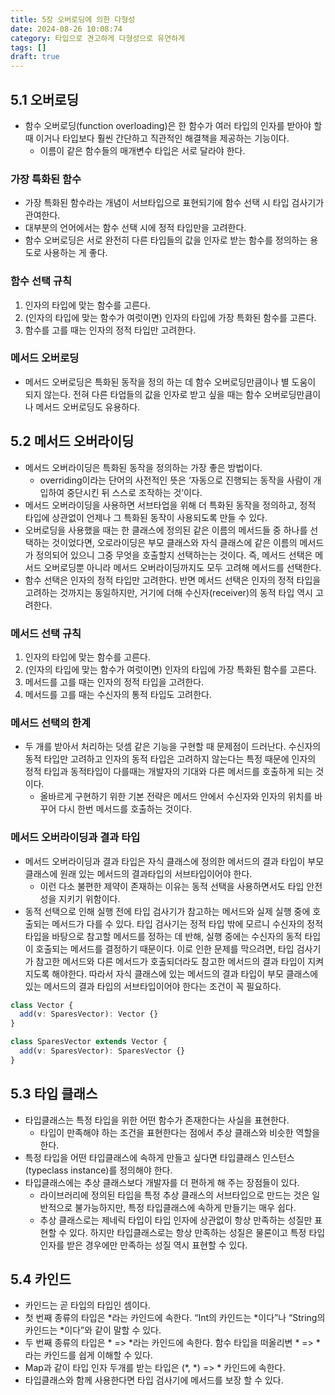 ```yaml
---
title: 5장 오버로딩에 의한 다형성
date: 2024-08-26 10:08:74
category: 타입으로 견고하게 다형성으로 유연하게
tags: []
draft: true
---
```


## 5.1 오버로딩

- 함수 오버로딩(function overloading)은 한 함수가 여러 타입의 인자를 받아야 할 때 이거나 타입보다 훨씬 간단하고 직관적인 해결책을 제공하는 기능이다.
  - 이름이 같은 함수들의 매개변수 타입은 서로 달라야 한다.

### 가장 특화된 함수

- 가장 특화된 함수라는 개념이 서브타입으로 표현되기에 함수 선택 시 타입 검사기가 관여한다.
- 대부분의 언어에서는 함수 선택 시에 정적 타입만을 고려한다.
- 함수 오버로딩은 서로 완전히 다른 타입들의 값을 인자로 받는 함수를 정의하는 용도로 사용하는 게 좋다.

### 함수 선택 규칙

1. 인자의 타입에 맞는 함수를 고른다.
2. (인자의 타입에 맞는 함수가 여럿이면) 인자의 타입에 가장 특화된 함수를 고른다.
3. 함수를 고를 때는 인자의 정적 타입만 고려한다.

### 메서드 오버로딩

- 메서드 오버로딩은 특화된 동작을 정의 하는 데 함수 오버로딩만큼이나 별 도움이 되지 않는다. 전혀 다른 타업들의 값을 인자로 받고 싶을 때는 함수 오버로딩만큼이나 메서드 오버로딩도 유용하다.

## 5.2 메서드 오버라이딩

- 메서드 오버라이딩은 특화된 동작을 정의하는 가장 좋은 방법이다.
  - overriding이라는 단어의 사전적인 뜻은 ‘자동으로 진행되는 동작을 사람이 개입하여 중단시킨 뒤 스스로 조작하는 것’이다.
- 메서드 오버라이딩을 사용하면 서브타업을 위해 더 특화된 동작을 정의하고, 정적 타입에 상관없이 언제나 그 특화된 동작이 사용되도록 만들 수 있다.
- 오버로딩을 사용했을 때는 한 클래스에 정의된 같은 이름의 메서드들 중 하나를 선택하는 것이었다면, 오로라이딩은 부모 클래스와 자식 클래스에 같은 이름의 메서드가 정의되어 있으니 그중 무엇을 호출할지 선택하는는 것이다. 즉, 메서드 선택은 메서드 오버로딩뿐 아니라 메서드 오버라이딩까지도 모두 고려해 메서드를 선택한다.
- 함수 선택은 인자의 정적 타입만 고려한다. 반면 메서드 선택은 인자의 정적 타입을 고려하는 것까지는 동일하지만, 거기에 더해 수신자(receiver)의 동적 타입 역시 고려한다.

### 메서드 선택 규칙

1. 인자의 타입에 맞는 함수를 고른다.
2. (인자의 타입에 맞는 함수가 여럿이면) 인자의 타입에 가장 특화된 함수를 고른다.
3. 메서드를 고를 때는 인자의 정적 타입을 고려한다.
4. 메서드를 고를 때는 수신자의 통적 타입도 고려한다.

### 메서드 선택의 한계

- 두 개를 받아서 처리하는 덧셈 같은 기능을 구현할 때 문제점이 드러난다. 수신자의 동적 타입만 고려하고 인자의 동적 타입은 고려하지 않는다는 특정 때문에 인자의 정적 타입과 동적타입이 다를때는 개발자의 기대와 다른 메서드를 호출하게 되는 것이다.
  - 올바르게 구현하기 위한 기본 전략은 메서드 안에서 수신자와 인자의 위치를 바꾸어 다시 한번 메서드를 호출하는 것이다.

### 메서드 오버라이딩과 결과 타입

- 메서드 오버라이딩과 결과 타입은 자식 클래스에 정의한 메서드의 결과 타입이 부모 클래스에 원래 있는 메서드의 결과타입의 서브타입이어야 한다.
  - 이런 다소 불편한 제약이 존재하는 이유는 동적 선택을 사용하면서도 타입 안전성을 지키기 위함이다.
- 동적 선택으로 인해 실행 전에 타입 검사기가 참고하는 메서드와 실제 실행 중에 호출되는 메서드가 다를 수 있다. 타입 검사기는 정적 타입 밖에 모르니 수신자의 정적 타입을 바탕으로 참고할 메서드를 정하는 데 반해, 실행 중에는 수신자의 동적 타입이 호출되는 메서드를 결정하기 때문이다. 이로 인한 문제를 막으려면, 타입 검사기가 참고한 메서드와 다른 메서드가 호출되더라도 참고한 메서드의 결과 타입이 지켜지도록 해야한다. 따라서 자식 클래스에 있는 메서드의 결과 타입이 부모 클래스에 있는 메서드의 결과 타입의 서브타입이어야 한다는 조건이 꼭 필요하다.

```ts
class Vector {
  add(v: SparesVector): Vector {}
}

class SparesVector extends Vector {
  add(v: SparesVector): SparesVector {}
}
```

## 5.3 타입 클래스

- 타입클래스는 특정 타입을 위한 어떤 함수가 존재한다는 사실을 표현한다.
  - 타입이 만족해야 하는 조건을 표현한다는 점에서 추상 클래스와 비슷한 역할을 한다.
- 특정 타입을 어떤 타입클래스에 속하게 만들고 싶다면 타입클래스 인스턴스(typeclass instance)를 정의해야 한다.
- 타입클래스에는 추상 클래스보다 개발자를 더 편하게 해 주는 장점들이 있다.
  - 라이브러리에 정의된 타입을 특정 추상 클래스의 서브타입으로 만드는 것은 일반적으로 불가능하지만, 특정 타입클래스에 속하게 만들기는 매우 쉽다.
  - 추상 클래스로는 제네릭 타입이 타입 인자에 상관없이 항상 만족하는 성질만 표현할 수 있다. 하지만 타입클래스로는 항상 만족하는 성질은 물론이고 특정 타입 인자를 받은 경우에만 만족하는 성질 역시 표현할 수 있다.

## 5.4 카인드

- 카인드는 곧 타입의 타입인 셈이다.
- 첫 번째 종류의 타입은 *라는 카인드에 속한다. “Int의 카인드는 *이다”나 “String의 카인드는 \*이다”와 같이 말할 수 있다.
- 두 번째 종류의 타입은 * => *라는 카인드에 속한다. 함수 타입을 떠올리변 * => *라는 카인드를 쉽게 이해할 수 있다.
- Map과 같이 타입 인자 두개를 받는 타입은 (\*, \*) => \* 카인드에 속한다.
- 타입클래스와 함께 사용한다면 타입 검사기에 메서드를 보장 할 수 있다.
